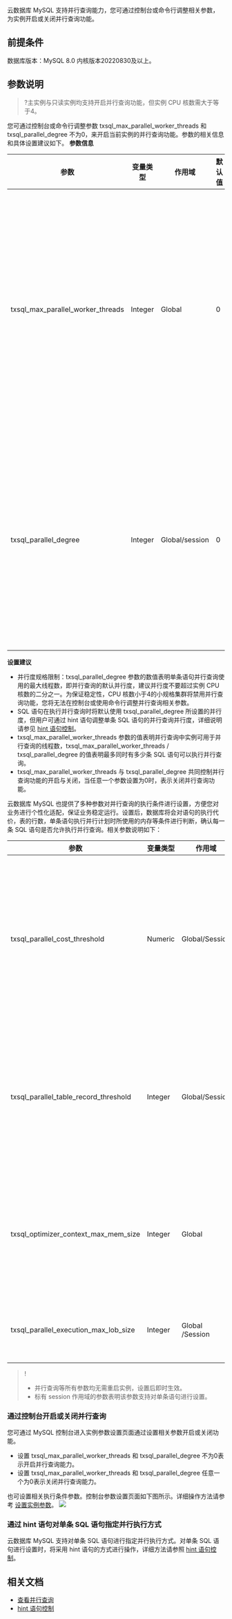 云数据库 MySQL 支持并行查询能力，您可通过控制台或命令行调整相关参数，为实例开启或关闭并行查询功能。

## 前提条件
数据库版本：MySQL 8.0 内核版本20220830及以上。

## 参数说明
>?主实例与只读实例均支持开启并行查询功能，但实例 CPU 核数需大于等于4。

您可通过控制台或命令行调整参数 txsql_max_parallel_worker_threads 和 txsql_parallel_degree 不为0，来开启当前实例的并行查询功能。参数的相关信息和具体设置建议如下。
**参数信息**

| 参数 | 变量类型 | 作用域 | 默认值 | 取值范围 | 说明 |
|---------|---------|---------|---------|---------|---------|
| txsql_max_parallel_worker_threads | Integer | Global | 0 | 0 - 1024 | 实例节点可用于并行查询的线程资源总数，设置为0则无并行线程可用，视为关闭并行查询功能。 |
| txsql_parallel_degree | Integer | Global/session | 0 | 0 - 1024 | 单条语句并行查询时可用的最大线程数（默认并行度）。设置为0时视为关闭并行查询功能。 |

**设置建议**
- 并行度规格限制：txsql_parallel_degree 参数的数值表明单条语句并行查询使用的最大线程数，即并行查询的默认并行度，建议并行度不要超过实例 CPU 核数的二分之一。为保证稳定性，CPU 核数小于4的小规格集群将禁用并行查询功能，您将无法在控制台或使用命令行调整并行查询相关参数。
- SQL 语句在执行并行查询时将默认使用 txsql_parallel_degree 所设置的并行度，但用户可通过 hint 语句调整单条 SQL 语句的并行查询并行度，详细说明请参见 [hint 语句控制](https://cloud.tencent.com/document/product/236/84350)。
- txsql_max_parallel_worker_threads 参数的值表明并行查询中实例可用于并行查询的线程数，txsql_max_parallel_worker_threads / txsql_parallel_degree 的值表明最多同时有多少条 SQL 语句可以执行并行查询。
- txsql_max_parallel_worker_threads 与 txsql_parallel_degree 共同控制并行查询功能的开启与关闭，当任意一个参数设置为0时，表示关闭并行查询功能。

云数据库 MySQL 也提供了多种参数对并行查询的执行条件进行设置，方便您对业务进行个性化适配，保证业务稳定运行。设置后，数据库将会对语句的执行代价，表的行数，单条语句执行并行计划时所使用的内存等条件进行判断，确认每一条 SQL 语句是否允许执行并行查询。相关参数说明如下：

| 参数 | 变量类型 | 作用域 | 默认值 | 取值范围 | 说明 |
|---------|---------|---------|---------|---------|---------|
| txsql_parallel_cost_threshold | Numeric | Global/Session |50000 |0 - 9223372036854775807 |并行执行代价阈值，只有执行代价高于阈值的语句才会进行并行查询。 |
| txsql_parallel_table_record_threshold | Integer | Global/Session |5000 |0 - 9223372036854775807 |并行表行数阈值，只有行数高于阈值的表才能被选为并行表。 |
| txsql_optimizer_context_max_mem_size | Integer | Global |8388608 |0 - 9223372036854775807 |单条语句可申请的并行查询计划环境最大内存限制。 |
| txsql_parallel_execution_max_lob_size | Integer | Global /Session |65536 |128 - 9223372036854775807 |单个溢出字段的内存限制。 |

>!
>- 并行查询等所有参数均无需重启实例，设置后即时生效。
>- 标有 session 作用域的参数表明该参数支持对单条语句进行设置。

### 通过控制台开启或关闭并行查询
您可通过 MySQL 控制台进入实例参数设置页面通过设置相关参数开启或关闭功能。
- 设置 txsql_max_parallel_worker_threads 和 txsql_parallel_degree 不为0表示开启并行查询能力。
- 设置 txsql_max_parallel_worker_threads 和 txsql_parallel_degree 任意一个为0表示关闭并行查询能力。

也可设置相关执行条件参数。控制台参数设置页面如下图所示。详细操作方法请参考 [设置实例参数](https://cloud.tencent.com/document/product/236/42500)。
![](https://qcloudimg.tencent-cloud.cn/raw/ea710fccf68652722e1f6012db25bc82.png)

### 通过 hint 语句对单条 SQL 语句指定并行执行方式
云数据库 MySQL 支持对单条 SQL 语句进行指定并行执行方式。对单条 SQL 语句进行设置时，将采用 hint 语句的方式进行操作，详细方法请参照 [hint 语句控制](https://cloud.tencent.com/document/product/236/84350)。

## 相关文档
- [查看并行查询](https://cloud.tencent.com/document/product/236/84351)
- [hint 语句控制](https://cloud.tencent.com/document/product/236/84350)


